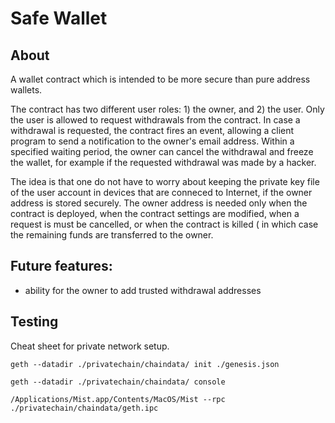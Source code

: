 
# Safe Wallet

## About
A wallet contract which is intended to be more secure than pure address wallets.

The contract has two different user roles: 1) the owner, and 2) the user.
Only the user is allowed to request withdrawals from the contract. In case
a withdrawal is requested, the contract fires an event, allowing a client
program to send a notification to the owner's email address. Within a specified
waiting period, the owner can cancel the withdrawal and freeze the wallet, for
example if the requested withdrawal was made by a hacker.

The idea is that one do not have to worry about keeping the private key file of
the user account in devices that are conneced to Internet, if the owner address
is stored securely. The owner address is needed only when the contract is
deployed, when the contract settings are modified, when a request is must be
cancelled, or when the contract is killed ( in which case the remaining funds are
transferred to the owner.

## Future features:
 - ability for the owner to add trusted withdrawal addresses

## Testing

Cheat sheet for private network setup.

```
geth --datadir ./privatechain/chaindata/ init ./genesis.json
```

```
geth --datadir ./privatechain/chaindata/ console
```

```
/Applications/Mist.app/Contents/MacOS/Mist --rpc ./privatechain/chaindata/geth.ipc
```
